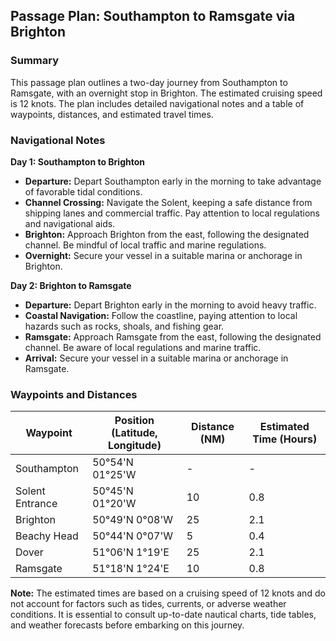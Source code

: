 ## Passage Plan: Southampton to Ramsgate via Brighton

### Summary
This passage plan outlines a two-day journey from Southampton to Ramsgate, with an overnight stop in Brighton. The estimated cruising speed is 12 knots. The plan includes detailed navigational notes and a table of waypoints, distances, and estimated travel times.

### Navigational Notes

**Day 1: Southampton to Brighton**

* **Departure:** Depart Southampton early in the morning to take advantage of favorable tidal conditions.
* **Channel Crossing:** Navigate the Solent, keeping a safe distance from shipping lanes and commercial traffic. Pay attention to local regulations and navigational aids.
* **Brighton:** Approach Brighton from the east, following the designated channel. Be mindful of local traffic and marine regulations.
* **Overnight:** Secure your vessel in a suitable marina or anchorage in Brighton.

**Day 2: Brighton to Ramsgate**

* **Departure:** Depart Brighton early in the morning to avoid heavy traffic.
* **Coastal Navigation:** Follow the coastline, paying attention to local hazards such as rocks, shoals, and fishing gear.
* **Ramsgate:** Approach Ramsgate from the east, following the designated channel. Be aware of local regulations and marine traffic.
* **Arrival:** Secure your vessel in a suitable marina or anchorage in Ramsgate.

### Waypoints and Distances

| Waypoint | Position (Latitude, Longitude) | Distance (NM) | Estimated Time (Hours) |
|---|---|---|---|
| Southampton | 50°54'N 01°25'W | - | - |
| Solent Entrance | 50°45'N 01°20'W | 10 | 0.8 |
| Brighton | 50°49'N 0°08'W | 25 | 2.1 |
| Beachy Head | 50°44'N 0°07'W | 5 | 0.4 |
| Dover | 51°06'N 1°19'E | 25 | 2.1 |
| Ramsgate | 51°18'N 1°24'E | 10 | 0.8 |

**Note:** The estimated times are based on a cruising speed of 12 knots and do not account for factors such as tides, currents, or adverse weather conditions. It is essential to consult up-to-date nautical charts, tide tables, and weather forecasts before embarking on this journey.
